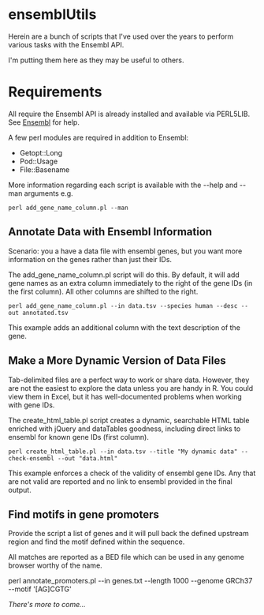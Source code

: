 # ensemblUtils

Herein are a bunch of scripts that I've used over the years to perform 
various tasks with the Ensembl API.

I'm putting them here as they may be useful to others.

# Requirements

All require the Ensembl API is already installed and available via 
PERL5LIB. See [Ensembl](http://www.ensembl.org/info/docs/api/index.html) for help.

A few perl modules are required in addition to Ensembl:

 * Getopt::Long
 * Pod::Usage
 * File::Basename
 
More information regarding each script is available with the --help and --man arguments e.g.

    perl add_gene_name_column.pl --man

## Annotate Data with Ensembl Information

Scenario: you a have a data file with ensembl genes, but you want more
information on the genes rather than just their IDs.

The add\_gene\_name_column.pl script will do this. By default, it will
add gene names as an extra column immediately to the right of the gene
IDs (in the first column). All other columns are shifted to the right.

    perl add_gene_name_column.pl --in data.tsv --species human --desc --out annotated.tsv

This example adds an additional column with the text description of the
gene.

## Make a More Dynamic Version of Data Files

Tab-delimited files are a perfect way to work or share data. However,
they are not the easiest to explore the data unless you are handy in R.
You could view them in Excel, but it has well-documented problems when 
working with gene IDs.

The create\_html_table.pl script creates a dynamic, searchable HTML 
table enriched with jQuery and dataTables goodness, including direct 
links to ensembl for known gene IDs (first column).

    perl create_html_table.pl --in data.tsv --title "My dynamic data" --check-ensembl --out "data.html"

This example enforces a check of the validity of ensembl gene IDs. Any
that are not valid are reported and no link to ensembl provided in the
final output.

## Find motifs in gene promoters

Provide the script a list of genes and it will pull back the defined upstream region and find the motif defined within the sequence. 

All matches are reported as a BED file which can be used in any genome browser worthy of the name.

  perl annotate_promoters.pl --in genes.txt --length 1000 --genome GRCh37 --motif '[AG]CGTG'


_There's more to come..._